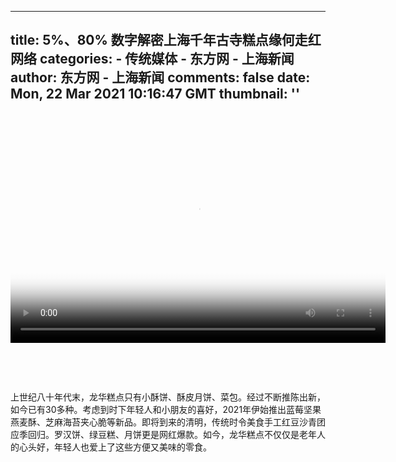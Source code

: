 
---
title: 5%、80% 数字解密上海千年古寺糕点缘何走红网络
categories: 
    - 传统媒体
    - 东方网 - 上海新闻
author: 东方网 - 上海新闻
comments: false
date: Mon, 22 Mar 2021 10:16:47 GMT
thumbnail: ''
---

<div>   
<p style="text-align:center"><br></p><div class="article_video_player"><div class="playBtn"></div><video width="600" height="337" controls src poster="https://mz.eastday.com/50267929.jpg?imageslim" webkit-playsinline="true" x5-playsinline="true" playsinline="true" preload="auto" data-setup="&#123;&#125;" class="video-js vjs-default-skin vjs-big-play-centered"><source src="https://mz.eastday.com/50267918.mp4" type="video/mp4"></video></div><p><br></p><p><br></p><p>上世纪八十年代末，龙华糕点只有小酥饼、酥皮月饼、菜包。经过不断推陈出新，如今已有30多种。考虑到时下年轻人和小朋友的喜好，2021年伊始推出蓝莓坚果燕麦酥、芝麻海苔夹心脆等新品。即将到来的清明，传统时令美食手工红豆沙青团应季回归。罗汉饼、绿豆糕、月饼更是网红爆款。如今，龙华糕点不仅仅是老年人的心头好，年轻人也爱上了这些方便又美味的零食。</p>
                      
</div>
            